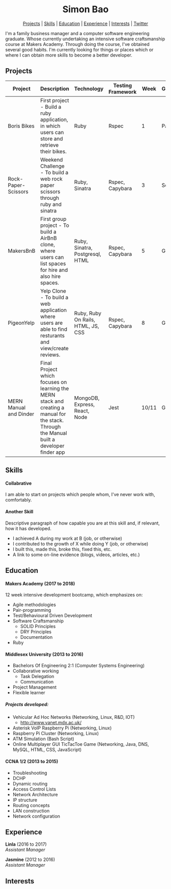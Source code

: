 <h1 align="center"> Simon Bao  </h1>

 <p align="center">  <a href='#projects'>Projects</a> |   <a href='#skills'>Skills</a>  |  <a href='#education'>Education</a> | <a href='#experience'>Experience</a> |  <a href='#interests'>Interests</a> |  <a href='https://twitter.com/SimonBao_Sy/'>Twitter</a> </p>

I'm a family business manager and a computer software engineering graduate.
Whose currently undertaking an intensive software craftsmanship course at Makers Academy.
Through doing the course, I've obtained several good habits.
I'm currently looking for things or places which or where I can obtain more skills to become a better developer.

## Projects  <a name= "projects"></a>
| Project | Description | Technology | Testing Framework | Week | Grouping |
| --- | --- | --- | --- | --- | --- |
| Boris Bikes | First project - Build a ruby application, in which users can store and retrieve their bikes. | Ruby | Rspec | 1 | Pairing |
| Rock-Paper-Scissors | Weekend Challenge - To build a web rock paper scissors through ruby and sinatra | Ruby, Sinatra | Rspec, Capybara | 3 | Solo |
| MakersBnB | First group project - To build a AirBnB clone, where users can list spaces for hire and also hire spaces.  | Ruby, Sinatra, Postgresql, HTML | Rspec, Capybara | 5 | Group(4) |
| PigeonYelp | Yelp Clone - To build a web application where users are able to find resturants and view/create reviews. | Ruby, Ruby On Rails, HTML, JS, CSS | Rspec, Capybara | 8 | Group(4) |
| MERN Manual and Dinder | Final Project which focuses on learning the MERN stack and creating a manual for the stack. Through the Manual built a developer finder app | MongoDB, Express, React, Node | Jest | 10/11 | Group(6) |



## Skills <a name= "skills"></a>

#### Collabrative
I am able to start on projects which people whom, I've never work with, comfortably. 

#### Another Skill

Descriptive paragraph of how capable you are at this skill and, if relevant, how it has developed.

- I achieved A during my work at B (job, or otherwise)
- I contributed to the growth of X while doing Y (job, or otherwise)
- I built this, made this, broke this, fixed this, etc.
- A link to some on-line evidence (blogs, videos, articles, etc.)

## Education <a name= "education"></a>

#### Makers Academy (2017 to 2018)
12 week intensive development bootcamp, which emphasizes on:

- Agile methodologies
- Pair-programming
- Test/Behavioural Driven Development
- Software Craftsmanship
    - SOLID Principles
    - DRY Principles
    - Documentation
- Ruby 

#### Middlesex University (2013 to 2016)

- Bachelors Of Engineering 2:1 (Computer Systems Engineering)
- Collaborative working
    - Task Delegation
    - Communication
- Project Management
- Flexible learner

##### Projects developed:
- Vehicular Ad Hoc Networks (Networking, Linux, R&D, IOT)
    - http://www.vanet.mdx.ac.uk/
- Asterisk VoIP Raspberry Pi (Networking, Linux)
- Raspberry Pi Cluster (Networking, Linux)
- ATM Simulation (Bash Script)
- Online Multiplayer GUI TicTacToe Game (Networking, Java, DNS, MySQL, HTML, CSS, JavaScript)

#### CCNA 1/2 (2013 to 2015)
- Troubleshooting
- DCHP
- Dynamic routing 
- Access Control Lists
- Network Architecture
- IP structure
- Routing concepts
- LAN construction
- Network configuration

## Experience <a name= "experience"></a>

**Linla** (2016 to 2017)    
*Assistant Manager*  

**Jasmine** (2012 to 2016)   
*Assistant Manager*  

## Interests <a name= "interests"></a>
